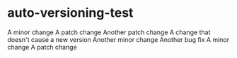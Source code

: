 # auto-versioning-test

A minor change
A patch change
Another patch change
A change that doesn't cause a new version
Another minor change
Another bug fix
A minor change
A patch change

